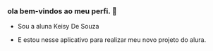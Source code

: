 ### ola bem-vindos ao meu perfi. 💟

 - Sou a aluna Keisy De Souza 

 - E estou nesse aplicativo para realizar meu novo projeto do alura.
